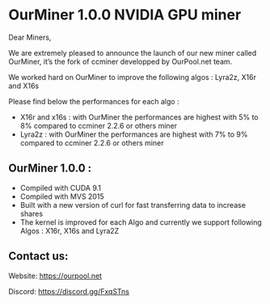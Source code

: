 # OurMiner 1.0.0 NVIDIA GPU miner

Dear Miners,

We are extremely pleased to announce the launch of our new miner called OurMiner, it’s the fork of ccminer developped by OurPool.net team.

We worked hard on OurMiner to improve the following algos : Lyra2z, X16r and X16s

Please find below the performances for each algo :
- X16r and x16s : with OurMiner the performances are highest with 5% to 8% compared to ccminer 2.2.6 or others miner
- Lyra2z : with OurMiner the performances are highest with 7% to 9% compared to ccminer 2.2.6 or others miner

OurMiner 1.0.0 :
------------------------------
- Compiled with CUDA 9.1
- Compiled with MVS 2015
- Built with a new version of curl for fast transferring data to increase shares
- The kernel is improved for each Algo and currently we support following Algos : X16r, X16s and Lyra2Z

Contact us:
------------------------------
Website: https://ourpool.net

Discord: https://discord.gg/FxqSTns
